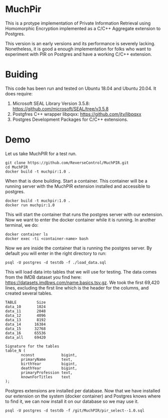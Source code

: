 # MuchPir

This is a protype implementation of Private Information Retrieval using Homomorphic Encryption implemented as a C/C++ Aggregate extension to Postgres.

This version is an early versions and its performance is severely lacking. Nonetheless, it is good a enough implementation for
folks who want to experiment with PIR on Postgres and have a working C/C++ extension.


# Buiding

This code has been run and tested on Ubuntu 18.04 and Ubuntu 20.04. It does require:

1. Microsoft SEAL Library Version 3.5.8: https://github.com/microsoft/SEAL/tree/v3.5.8
2. Postgfres C++ wrapper libpqxx: https://github.com/jtv/libpqxx
3. Postgres Development Packages for C/C++ extensions.

# Demo

Let us take MuchPIR for a test run.

```
git clone https://github.com/ReverseControl/MuchPIR.git
cd MuchPIR
docker build -t muchpir:1.0 .
```

When that is done building. Start a container. This container will be a running server with 
the MuchPIR extension installed and accessible to postgres.


```
docker build -t muchpir:1.0 .
docker run muchpir:1.0
```

This will start the container that runs the postgres server with our extension. Now we want to enter the docker container while it is running. In another terminal, we do:

```
docker container ls
docker exec -ti <container-name> bash
```

Now we are inside the container that is running the postgres server. By default you will enter in the
right directory to run: 

```
psql -U postgres -d testdb -f ./load_data.sql
```

This will load data into tables that we will use for testing. The data comes from the IMDB dataset you 
find here: https://datasets.imdbws.com/name.basics.tsv.gz. We took the first 69,420 lines, excluding the first 
line which is the header for the columns, and created several tables.

```
TABLE         Size
data_10       1024
data_11       2048
data_12       4096
data_13       8192
data_14      16384
data_15      32768
data_16      65536 
data_all     69420

Signature for the tables
table_N (
       nconst            bigint,
       primaryName       text,
       birthYear         bigint,
       deathYear         bigint,
       primaryProfession text,
       knownForTitles    text
);
```

Postgres extensions are installed per database. Now that we have installed our extension on the system 
(docker container) and Postgres knows where to find it, we can now install it on our database so we 
may use it.

```
psql -U postgres -d testdb -f /git/MuchPIR/pir_select--1.0.sql





